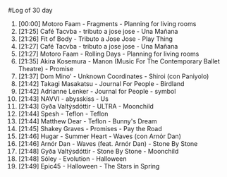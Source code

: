 #Log of 30 day

1. [00:00] Motoro Faam - Fragments - Planning for living rooms
1. [21:25] Café Tacvba - tributo a jose jose - Una Mañana
1. [21:26] Fit of Body - Tributo a Jose Jose - Play Thing
1. [21:27] Café Tacvba - tributo a jose jose - Una Mañana
1. [21:27] Motoro Faam - Rolling Days - Planning for living rooms
1. [21:35] Akira Kosemura - Manon (Music For The Contemporary Ballet Theatre) - Promise
1. [21:37] Dom Mino' - Unknown Coordinates - Shiroi (con Paniyolo)
1. [21:42] Takagi Masakatsu - Journal For People - Birdland
1. [21:42] Adrianne Lenker - Journal for People - symbol
1. [21:43] NAVVI - abysskiss - Us
1. [21:43] Gyða Valtýsdóttir - ULTRA - Moonchild
1. [21:44] Spesh - Teflon - Teflon
1. [21:44] Matthew Dear - Teflon - Bunny's Dream
1. [21:45] Shakey Graves - Promises - Pay the Road
1. [21:46] Hugar - Summer Heart - Waves (con Arnór Dan)
1. [21:46] Arnór Dan - Waves (feat. Arnór Dan) - Stone By Stone
1. [21:48] Gyða Valtýsdóttir - Stone By Stone - Moonchild
1. [21:48] Sóley - Evolution - Halloween
1. [21:49] Epic45 - Halloween - The Stars in Spring
